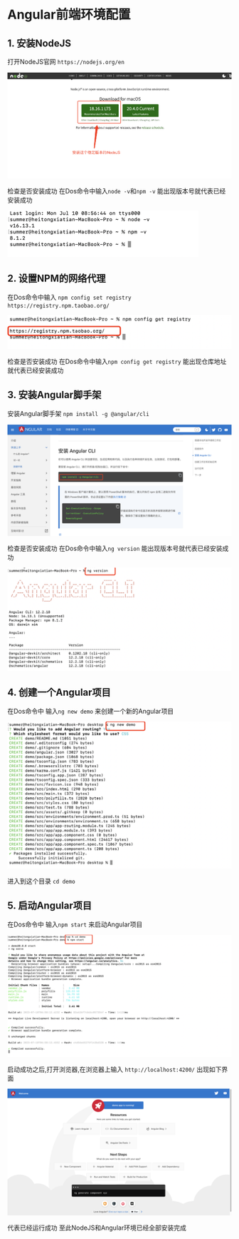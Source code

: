 # Angular前端环境配置

## 1. 安装NodeJS
打开NodeJS官网 `https://nodejs.org/en`  

![](../assets/images/11688892001_.pic.jpg)  

检查是否安装成功 在Dos命令中输入`node -v`和`npm -v` 能出现版本号就代表已经安装成功  

![](../assets/images/81688896586_.pic.jpg)

## 2. 设置NPM的网络代理
在Dos命令中输入 `npm config set registry https://registry.npm.taobao.org/`  

![](../assets/images/51688895819_.pic.jpg)  

检查是否安装成功 在Dos命令中输入`npm config get registry` 能出现仓库地址就代表已经安装成功

## 3. 安装Angular脚手架
安装Angular脚手架 `npm install -g @angular/cli`  

![](../assets/images/61688896015_.pic.jpg)  

检查是否安装成功 在Dos命令中输入`ng version` 能出现版本号就代表已经安装成功  

![](../assets/images/11688971775_.pic.jpg)

## 4. 创建一个Angular项目
在Dos命令中 输入`ng new demo` 来创建一个新的Angular项目  

![](../assets/images/31688972115_.pic.jpg)  

进入到这个目录 `cd demo`

## 5. 启动Angular项目
在Dos命令中 输入`npm start` 来启动Angular项目  

![](../assets/images/41688972348_.pic.jpg)  

启动成功之后,打开浏览器,在浏览器上输入 `http://localhost:4200/` 出现如下界面

![](../assets/images/51688972544_.pic.jpg)  

代表已经运行成功 至此NodeJS和Angular环境已经全部安装完成






